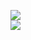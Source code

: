 [![](https://img.shields.io/badge/Made%20With-Github%20Spray-lightgrey.svg?style=for-the-badge&logo=github)](https://github.com/Annihil/github-spray#4970)  
[![](https://i.imgur.com/2DrTn0Z.gif)](https://github.com/Annihil/github-spray)